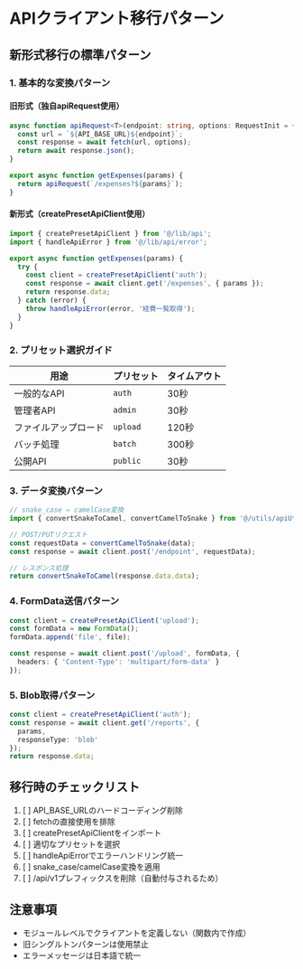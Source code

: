 # APIクライアント移行パターン

## 新形式移行の標準パターン

### 1. 基本的な変換パターン

#### 旧形式（独自apiRequest使用）
```typescript
async function apiRequest<T>(endpoint: string, options: RequestInit = {}): Promise<T> {
  const url = `${API_BASE_URL}${endpoint}`;
  const response = await fetch(url, options);
  return await response.json();
}

export async function getExpenses(params) {
  return apiRequest(`/expenses?${params}`);
}
```

#### 新形式（createPresetApiClient使用）
```typescript
import { createPresetApiClient } from '@/lib/api';
import { handleApiError } from '@/lib/api/error';

export async function getExpenses(params) {
  try {
    const client = createPresetApiClient('auth');
    const response = await client.get('/expenses', { params });
    return response.data;
  } catch (error) {
    throw handleApiError(error, '経費一覧取得');
  }
}
```

### 2. プリセット選択ガイド

| 用途 | プリセット | タイムアウト |
|------|-----------|-------------|
| 一般的なAPI | `auth` | 30秒 |
| 管理者API | `admin` | 30秒 |
| ファイルアップロード | `upload` | 120秒 |
| バッチ処理 | `batch` | 300秒 |
| 公開API | `public` | 30秒 |

### 3. データ変換パターン

```typescript
// snake_case ⇔ camelCase変換
import { convertSnakeToCamel, convertCamelToSnake } from '@/utils/apiUtils';

// POST/PUTリクエスト
const requestData = convertCamelToSnake(data);
const response = await client.post('/endpoint', requestData);

// レスポンス処理
return convertSnakeToCamel(response.data.data);
```

### 4. FormData送信パターン

```typescript
const client = createPresetApiClient('upload');
const formData = new FormData();
formData.append('file', file);

const response = await client.post('/upload', formData, {
  headers: { 'Content-Type': 'multipart/form-data' }
});
```

### 5. Blob取得パターン

```typescript
const client = createPresetApiClient('auth');
const response = await client.get('/reports', {
  params,
  responseType: 'blob'
});
return response.data;
```

## 移行時のチェックリスト

1. [ ] API_BASE_URLのハードコーディング削除
2. [ ] fetchの直接使用を排除
3. [ ] createPresetApiClientをインポート
4. [ ] 適切なプリセットを選択
5. [ ] handleApiErrorでエラーハンドリング統一
6. [ ] snake_case/camelCase変換を適用
7. [ ] /api/v1プレフィックスを削除（自動付与されるため）

## 注意事項

- モジュールレベルでクライアントを定義しない（関数内で作成）
- 旧シングルトンパターンは使用禁止
- エラーメッセージは日本語で統一